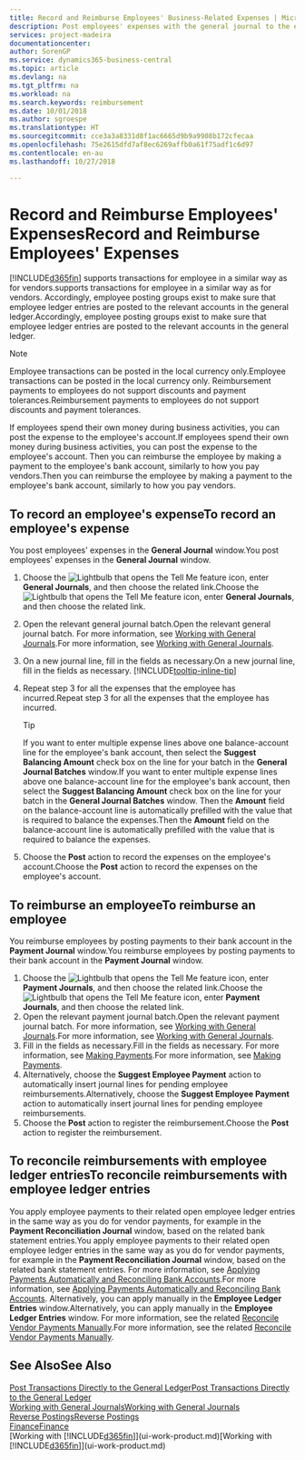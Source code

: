 ```yaml
---
title: Record and Reimburse Employees' Business-Related Expenses | Microsoft Docs
description: Post employees' expenses with the general journal to the employee's account and later post a payment to the employee's bank account to reimburse for the business-related expense.
services: project-madeira
documentationcenter: 
author: SorenGP
ms.service: dynamics365-business-central
ms.topic: article
ms.devlang: na
ms.tgt_pltfrm: na
ms.workload: na
ms.search.keywords: reimbursement
ms.date: 10/01/2018
ms.author: sgroespe
ms.translationtype: HT
ms.sourcegitcommit: cce3a3a8331d8f1ac6665d9b9a9908b172cfecaa
ms.openlocfilehash: 75e2615dfd7af8ec6269affb0a61f75adf1c6d97
ms.contentlocale: en-au
ms.lasthandoff: 10/27/2018

---
```

# <a name="record-and-reimburse-employees-expenses"></a><span data-ttu-id="ca25b-103">Record and Reimburse Employees' Expenses</span><span class="sxs-lookup"><span data-stu-id="ca25b-103">Record and Reimburse Employees' Expenses</span></span>
[!INCLUDE[d365fin](includes/d365fin_md.md)] <span data-ttu-id="ca25b-104">supports transactions for employee in a similar way as for vendors.</span><span class="sxs-lookup"><span data-stu-id="ca25b-104">supports transactions for employee in a similar way as for vendors.</span></span> <span data-ttu-id="ca25b-105">Accordingly, employee posting groups exist to make sure that employee ledger entries are posted to the relevant accounts in the general ledger.</span><span class="sxs-lookup"><span data-stu-id="ca25b-105">Accordingly, employee posting groups exist to make sure that employee ledger entries are posted to the relevant accounts in the general ledger.</span></span>

> [!NOTE]  
> <span data-ttu-id="ca25b-106">Employee transactions can be posted in the local currency only.</span><span class="sxs-lookup"><span data-stu-id="ca25b-106">Employee transactions can be posted in the local currency only.</span></span> <span data-ttu-id="ca25b-107">Reimbursement payments to employees do not support discounts and payment tolerances.</span><span class="sxs-lookup"><span data-stu-id="ca25b-107">Reimbursement payments to employees do not support discounts and payment tolerances.</span></span>

<span data-ttu-id="ca25b-108">If employees spend their own money during business activities, you can post the expense to the employee's account.</span><span class="sxs-lookup"><span data-stu-id="ca25b-108">If employees spend their own money during business activities, you can post the expense to the employee's account.</span></span> <span data-ttu-id="ca25b-109">Then you can reimburse the employee by making a payment to the employee's bank account, similarly to how you pay vendors.</span><span class="sxs-lookup"><span data-stu-id="ca25b-109">Then you can reimburse the employee by making a payment to the employee's bank account, similarly to how you pay vendors.</span></span>

## <a name="to-record-an-employees-expense"></a><span data-ttu-id="ca25b-110">To record an employee's expense</span><span class="sxs-lookup"><span data-stu-id="ca25b-110">To record an employee's expense</span></span>
<span data-ttu-id="ca25b-111">You post employees' expenses in the **General Journal** window.</span><span class="sxs-lookup"><span data-stu-id="ca25b-111">You post employees' expenses in the **General Journal** window.</span></span>
1. <span data-ttu-id="ca25b-112">Choose the ![Lightbulb that opens the Tell Me feature](media/ui-search/search_small.png "Tell me what you want to do") icon, enter **General Journals**, and then choose the related link.</span><span class="sxs-lookup"><span data-stu-id="ca25b-112">Choose the ![Lightbulb that opens the Tell Me feature](media/ui-search/search_small.png "Tell me what you want to do") icon, enter **General Journals**, and then choose the related link.</span></span>
2. <span data-ttu-id="ca25b-113">Open the relevant general journal batch.</span><span class="sxs-lookup"><span data-stu-id="ca25b-113">Open the relevant general journal batch.</span></span> <span data-ttu-id="ca25b-114">For more information, see [Working with General Journals](ui-work-general-journals.md).</span><span class="sxs-lookup"><span data-stu-id="ca25b-114">For more information, see [Working with General Journals](ui-work-general-journals.md).</span></span>
3. <span data-ttu-id="ca25b-115">On a new journal line, fill in the fields as necessary.</span><span class="sxs-lookup"><span data-stu-id="ca25b-115">On a new journal line, fill in the fields as necessary.</span></span> [!INCLUDE[tooltip-inline-tip](includes/tooltip-inline-tip_md.md)]    
4. <span data-ttu-id="ca25b-116">Repeat step 3 for all the expenses that the employee has incurred.</span><span class="sxs-lookup"><span data-stu-id="ca25b-116">Repeat step 3 for all the expenses that the employee has incurred.</span></span>

    > [!TIP]  
    > <span data-ttu-id="ca25b-117">If you want to enter multiple expense lines above one balance-account line for the employee's bank account, then select the **Suggest Balancing Amount** check box on the line for your batch in the **General Journal Batches** window.</span><span class="sxs-lookup"><span data-stu-id="ca25b-117">If you want to enter multiple expense lines above one balance-account line for the employee's bank account, then select the **Suggest Balancing Amount** check box on the line for your batch in the **General Journal Batches** window.</span></span> <span data-ttu-id="ca25b-118">Then the **Amount** field on the balance-account line is automatically prefilled with the value that is required to balance the expenses.</span><span class="sxs-lookup"><span data-stu-id="ca25b-118">Then the **Amount** field on the balance-account line is automatically prefilled with the value that is required to balance the expenses.</span></span>
5. <span data-ttu-id="ca25b-119">Choose the **Post** action to record the expenses on the employee's account.</span><span class="sxs-lookup"><span data-stu-id="ca25b-119">Choose the **Post** action to record the expenses on the employee's account.</span></span>

## <a name="to-reimburse-an-employee"></a><span data-ttu-id="ca25b-120">To reimburse an employee</span><span class="sxs-lookup"><span data-stu-id="ca25b-120">To reimburse an employee</span></span>
<span data-ttu-id="ca25b-121">You reimburse employees by posting payments to their bank account in the **Payment Journal** window.</span><span class="sxs-lookup"><span data-stu-id="ca25b-121">You reimburse employees by posting payments to their bank account in the **Payment Journal** window.</span></span>
1. <span data-ttu-id="ca25b-122">Choose the ![Lightbulb that opens the Tell Me feature](media/ui-search/search_small.png "Tell me what you want to do") icon, enter **Payment Journals**, and then choose the related link.</span><span class="sxs-lookup"><span data-stu-id="ca25b-122">Choose the ![Lightbulb that opens the Tell Me feature](media/ui-search/search_small.png "Tell me what you want to do") icon, enter **Payment Journals**, and then choose the related link.</span></span>
2. <span data-ttu-id="ca25b-123">Open the relevant payment journal batch.</span><span class="sxs-lookup"><span data-stu-id="ca25b-123">Open the relevant payment journal batch.</span></span> <span data-ttu-id="ca25b-124">For more information, see [Working with General Journals](ui-work-general-journals.md).</span><span class="sxs-lookup"><span data-stu-id="ca25b-124">For more information, see [Working with General Journals](ui-work-general-journals.md).</span></span>
3. <span data-ttu-id="ca25b-125">Fill in the fields as necessary.</span><span class="sxs-lookup"><span data-stu-id="ca25b-125">Fill in the fields as necessary.</span></span> <span data-ttu-id="ca25b-126">For more information, see [Making Payments](payables-make-payments.md).</span><span class="sxs-lookup"><span data-stu-id="ca25b-126">For more information, see [Making Payments](payables-make-payments.md).</span></span>
4. <span data-ttu-id="ca25b-127">Alternatively, choose the **Suggest Employee Payment** action to automatically insert journal lines for pending employee reimbursements.</span><span class="sxs-lookup"><span data-stu-id="ca25b-127">Alternatively, choose the **Suggest Employee Payment** action to automatically insert journal lines for pending employee reimbursements.</span></span>
5. <span data-ttu-id="ca25b-128">Choose the **Post** action to register the reimbursement.</span><span class="sxs-lookup"><span data-stu-id="ca25b-128">Choose the **Post** action to register the reimbursement.</span></span>  

## <a name="to-reconcile-reimbursements-with-employee-ledger-entries"></a><span data-ttu-id="ca25b-129">To reconcile reimbursements with employee ledger entries</span><span class="sxs-lookup"><span data-stu-id="ca25b-129">To reconcile reimbursements with employee ledger entries</span></span>
<span data-ttu-id="ca25b-130">You apply employee payments to their related open employee ledger entries in the same way as you do for vendor payments, for example in the **Payment Reconciliation Journal** window, based on the related bank statement entries.</span><span class="sxs-lookup"><span data-stu-id="ca25b-130">You apply employee payments to their related open employee ledger entries in the same way as you do for vendor payments, for example in the **Payment Reconciliation Journal** window, based on the related bank statement entries.</span></span> <span data-ttu-id="ca25b-131">For more information, see [Applying Payments Automatically and Reconciling Bank Accounts](receivables-apply-payments-auto-reconcile-bank-accounts.md).</span><span class="sxs-lookup"><span data-stu-id="ca25b-131">For more information, see [Applying Payments Automatically and Reconciling Bank Accounts](receivables-apply-payments-auto-reconcile-bank-accounts.md).</span></span> <span data-ttu-id="ca25b-132">Alternatively, you can apply manually in the **Employee Ledger Entries** window.</span><span class="sxs-lookup"><span data-stu-id="ca25b-132">Alternatively, you can apply manually in the **Employee Ledger Entries** window.</span></span> <span data-ttu-id="ca25b-133">For more information, see the related [Reconcile Vendor Payments Manually](payables-how-apply-purchase-transactions-manually.md).</span><span class="sxs-lookup"><span data-stu-id="ca25b-133">For more information, see the related [Reconcile Vendor Payments Manually](payables-how-apply-purchase-transactions-manually.md).</span></span>  

## <a name="see-also"></a><span data-ttu-id="ca25b-134">See Also</span><span class="sxs-lookup"><span data-stu-id="ca25b-134">See Also</span></span>
[<span data-ttu-id="ca25b-135">Post Transactions Directly to the General Ledger</span><span class="sxs-lookup"><span data-stu-id="ca25b-135">Post Transactions Directly to the General Ledger</span></span>](finance-how-post-transactions-directly.md)  
[<span data-ttu-id="ca25b-136">Working with General Journals</span><span class="sxs-lookup"><span data-stu-id="ca25b-136">Working with General Journals</span></span>](ui-work-general-journals.md)  
[<span data-ttu-id="ca25b-137">Reverse Postings</span><span class="sxs-lookup"><span data-stu-id="ca25b-137">Reverse Postings</span></span>](finance-how-reverse-journal-posting.md)  
[<span data-ttu-id="ca25b-138">Finance</span><span class="sxs-lookup"><span data-stu-id="ca25b-138">Finance</span></span>](finance.md)  
<span data-ttu-id="ca25b-139">[Working with [!INCLUDE[d365fin](includes/d365fin_md.md)]](ui-work-product.md)</span><span class="sxs-lookup"><span data-stu-id="ca25b-139">[Working with [!INCLUDE[d365fin](includes/d365fin_md.md)]](ui-work-product.md)</span></span>  

